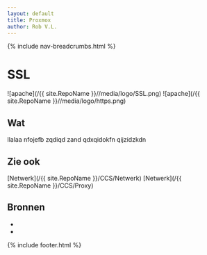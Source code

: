 ```yaml
---
layout: default
title: Proxmox
author: Rob V.L.
---
```


{% include nav-breadcrumbs.html %}



# SSL
![apache](/{{ site.RepoName }}//media/logo/SSL.png)
![apache](/{{ site.RepoName }}//media/logo/https.png)


## Wat
llalaa nfojefb zqdiqd zand qdxqidokfn qijzidzkdn 



## Zie ook
[Netwerk](/{{ site.RepoName }}/CCS/Netwerk)
[Netwerk](/{{ site.RepoName }}/CCS/Proxy)


## Bronnen 
* []()
* []()

{% include footer.html %}
